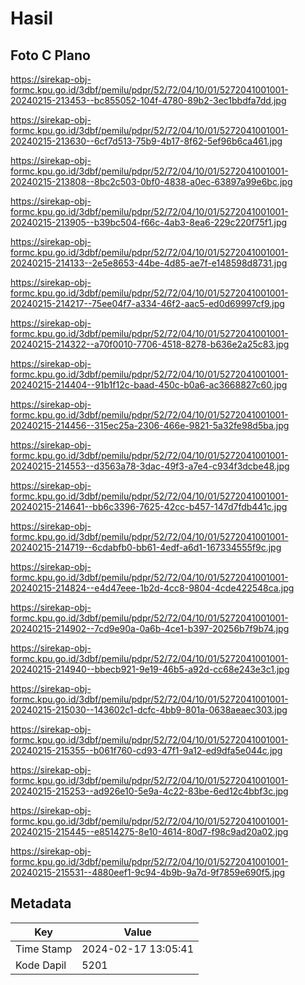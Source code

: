 # Hasil

## Foto C Plano

https://sirekap-obj-formc.kpu.go.id/3dbf/pemilu/pdpr/52/72/04/10/01/5272041001001-20240215-213453--bc855052-104f-4780-89b2-3ec1bbdfa7dd.jpg

https://sirekap-obj-formc.kpu.go.id/3dbf/pemilu/pdpr/52/72/04/10/01/5272041001001-20240215-213630--6cf7d513-75b9-4b17-8f62-5ef96b6ca461.jpg

https://sirekap-obj-formc.kpu.go.id/3dbf/pemilu/pdpr/52/72/04/10/01/5272041001001-20240215-213808--8bc2c503-0bf0-4838-a0ec-63897a99e6bc.jpg

https://sirekap-obj-formc.kpu.go.id/3dbf/pemilu/pdpr/52/72/04/10/01/5272041001001-20240215-213905--b39bc504-f66c-4ab3-8ea6-229c220f75f1.jpg

https://sirekap-obj-formc.kpu.go.id/3dbf/pemilu/pdpr/52/72/04/10/01/5272041001001-20240215-214133--2e5e8653-44be-4d85-ae7f-e148598d8731.jpg

https://sirekap-obj-formc.kpu.go.id/3dbf/pemilu/pdpr/52/72/04/10/01/5272041001001-20240215-214217--75ee04f7-a334-46f2-aac5-ed0d69997cf9.jpg

https://sirekap-obj-formc.kpu.go.id/3dbf/pemilu/pdpr/52/72/04/10/01/5272041001001-20240215-214322--a70f0010-7706-4518-8278-b636e2a25c83.jpg

https://sirekap-obj-formc.kpu.go.id/3dbf/pemilu/pdpr/52/72/04/10/01/5272041001001-20240215-214404--91b1f12c-baad-450c-b0a6-ac3668827c60.jpg

https://sirekap-obj-formc.kpu.go.id/3dbf/pemilu/pdpr/52/72/04/10/01/5272041001001-20240215-214456--315ec25a-2306-466e-9821-5a32fe98d5ba.jpg

https://sirekap-obj-formc.kpu.go.id/3dbf/pemilu/pdpr/52/72/04/10/01/5272041001001-20240215-214553--d3563a78-3dac-49f3-a7e4-c934f3dcbe48.jpg

https://sirekap-obj-formc.kpu.go.id/3dbf/pemilu/pdpr/52/72/04/10/01/5272041001001-20240215-214641--bb6c3396-7625-42cc-b457-147d7fdb441c.jpg

https://sirekap-obj-formc.kpu.go.id/3dbf/pemilu/pdpr/52/72/04/10/01/5272041001001-20240215-214719--6cdabfb0-bb61-4edf-a6d1-167334555f9c.jpg

https://sirekap-obj-formc.kpu.go.id/3dbf/pemilu/pdpr/52/72/04/10/01/5272041001001-20240215-214824--e4d47eee-1b2d-4cc8-9804-4cde422548ca.jpg

https://sirekap-obj-formc.kpu.go.id/3dbf/pemilu/pdpr/52/72/04/10/01/5272041001001-20240215-214902--7cd9e90a-0a6b-4ce1-b397-20256b7f9b74.jpg

https://sirekap-obj-formc.kpu.go.id/3dbf/pemilu/pdpr/52/72/04/10/01/5272041001001-20240215-214940--bbecb921-9e19-46b5-a92d-cc68e243e3c1.jpg

https://sirekap-obj-formc.kpu.go.id/3dbf/pemilu/pdpr/52/72/04/10/01/5272041001001-20240215-215030--143602c1-dcfc-4bb9-801a-0638aeaec303.jpg

https://sirekap-obj-formc.kpu.go.id/3dbf/pemilu/pdpr/52/72/04/10/01/5272041001001-20240215-215355--b061f760-cd93-47f1-9a12-ed9dfa5e044c.jpg

https://sirekap-obj-formc.kpu.go.id/3dbf/pemilu/pdpr/52/72/04/10/01/5272041001001-20240215-215253--ad926e10-5e9a-4c22-83be-6ed12c4bbf3c.jpg

https://sirekap-obj-formc.kpu.go.id/3dbf/pemilu/pdpr/52/72/04/10/01/5272041001001-20240215-215445--e8514275-8e10-4614-80d7-f98c9ad20a02.jpg

https://sirekap-obj-formc.kpu.go.id/3dbf/pemilu/pdpr/52/72/04/10/01/5272041001001-20240215-215531--4880eef1-9c94-4b9b-9a7d-9f7859e690f5.jpg


## Metadata

| Key        | Value               |
| ---------- | ------------------- |
| Time Stamp | 2024-02-17 13:05:41 |
| Kode Dapil | 5201                |



